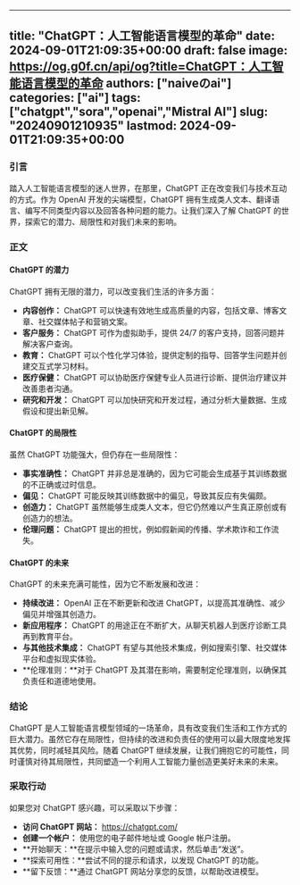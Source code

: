 
---
title: "ChatGPT：人工智能语言模型的革命"
date: 2024-09-01T21:09:35+00:00
draft: false
image: https://og.g0f.cn/api/og?title=ChatGPT：人工智能语言模型的革命
authors: ["naiveのai"]
categories: ["ai"]
tags: ["chatgpt","sora","openai","Mistral AI"]
slug: "20240901210935"
lastmod: 2024-09-01T21:09:35+00:00
---
### 引言

踏入人工智能语言模型的迷人世界，在那里，ChatGPT 正在改变我们与技术互动的方式。作为 OpenAI 开发的尖端模型，ChatGPT 拥有生成类人文本、翻译语言、编写不同类型内容以及回答各种问题的能力。让我们深入了解 ChatGPT 的世界，探索它的潜力、局限性和对我们未来的影响。

### 正文

#### ChatGPT 的潜力

ChatGPT 拥有无限的潜力，可以改变我们生活的许多方面：

- **内容创作：** ChatGPT 可以快速有效地生成高质量的内容，包括文章、博客文章、社交媒体帖子和营销文案。
- **客户服务：** ChatGPT 可作为虚拟助手，提供 24/7 的客户支持，回答问题并解决客户查询。
- **教育：** ChatGPT 可以个性化学习体验，提供定制的指导、回答学生问题并创建交互式学习材料。
- **医疗保健：** ChatGPT 可以协助医疗保健专业人员进行诊断、提供治疗建议并改善患者沟通。
- **研究和开发：** ChatGPT 可以加快研究和开发过程，通过分析大量数据、生成假设和提出新见解。

#### ChatGPT 的局限性

虽然 ChatGPT 功能强大，但仍存在一些局限性：

- **事实准确性：** ChatGPT 并非总是准确的，因为它可能会生成基于其训练数据的不正确或过时信息。
- **偏见：** ChatGPT 可能反映其训练数据中的偏见，导致其反应有失偏颇。
- **创造力：** ChatGPT 虽然能够生成类人文本，但它仍然难以产生真正原创或有创造力的想法。
- **伦理问题：** ChatGPT 提出的担忧，例如假新闻的传播、学术欺诈和工作流失。

#### ChatGPT 的未来

ChatGPT 的未来充满可能性，因为它不断发展和改进：

- **持续改进：** OpenAI 正在不断更新和改进 ChatGPT，以提高其准确性、减少偏见并增强其创造力。
- **新应用程序：** ChatGPT 的用途正在不断扩大，从聊天机器人到医疗诊断工具再到教育平台。
- **与其他技术集成：** ChatGPT 有望与其他技术集成，例如搜索引擎、社交媒体平台和虚拟现实体验。
- **伦理准则：**对于 ChatGPT 及其潜在影响，需要制定伦理准则，以确保其负责任和道德地使用。

### 结论

ChatGPT 是人工智能语言模型领域的一场革命，具有改变我们生活和工作方式的巨大潜力。虽然它存在局限性，但持续的改进和负责任的使用可以最大限度地发挥其优势，同时减轻其风险。随着 ChatGPT 继续发展，让我们拥抱它的可能性，同时谨慎对待其局限性，共同塑造一个利用人工智能力量创造更美好未来的未来。

### 采取行动

如果您对 ChatGPT 感兴趣，可以采取以下步骤：

- **访问 ChatGPT 网站：** https://chatgpt.com/
- **创建一个帐户：** 使用您的电子邮件地址或 Google 帐户注册。
- **开始聊天：**在提示中输入您的问题或请求，然后单击“发送”。
- **探索可用性：**尝试不同的提示和请求，以发现 ChatGPT 的功能。
- **留下反馈：**通过 ChatGPT 网站分享您的反馈，以帮助改进模型。